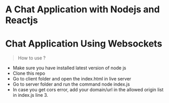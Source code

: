 # A  Chat Application with Nodejs and Reactjs

# Chat Application Using Websockets

> How to use ?

- Make sure you have installed latest version of node js
- Clone this repo
- Go to client folder and open the index.html in live server
- Go to server folder and run the command node index.js
- In case you get cors error, add your domain/url in the allowed origin list in index.js line 3.
